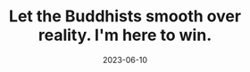---
title: "Let the Buddhists smooth over reality. I'm here to win."
date: 2023-06-10
tags:
  - fragment
---